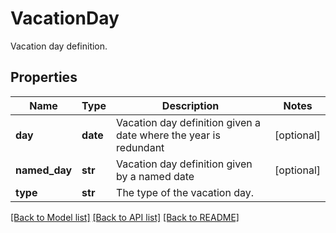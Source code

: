 # VacationDay

Vacation day definition.
## Properties
Name | Type | Description | Notes
------------ | ------------- | ------------- | -------------
**day** | **date** | Vacation day definition given a date where the year is redundant | [optional] 
**named_day** | **str** | Vacation day definition given by a named date | [optional] 
**type** | **str** | The type of the vacation day. | 

[[Back to Model list]](../README.md#documentation-for-models) [[Back to API list]](../README.md#documentation-for-api-endpoints) [[Back to README]](../README.md)


